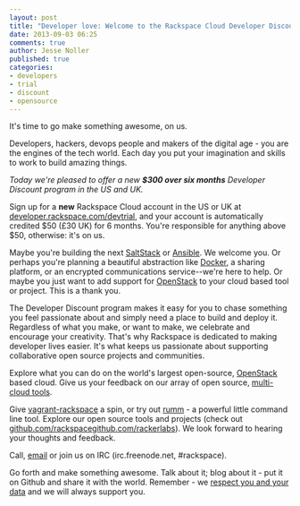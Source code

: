 ```yaml
---
layout: post
title: "Developer love: Welcome to the Rackspace Cloud Developer Discount"
date: 2013-09-03 06:25
comments: true
author: Jesse Noller
published: true
categories:
- developers
- trial
- discount
- opensource
---
```


It's time to go make something awesome, on us.

Developers, hackers, devops people and makers of the digital age - you are
the engines of the tech world. Each day you put your imagination and skills
to work to build amazing things.

*Today we're pleased to offer a new **$300 over six months** Developer
Discount program in the US and UK.*

Sign up for a **new** Rackspace Cloud account in the US or UK at
[developer.rackspace.com/devtrial][8], and your account is automatically
credited $50 (£30 UK) for 6 months. You're responsible for anything above
$50, otherwise: it's on us.

Maybe you're building the next [SaltStack][9] or [Ansible][10]. We welcome
you. Or perhaps you're planning a beautiful abstraction like [Docker][11], a
sharing platform, or an encrypted communications service--we're here to help.
Or maybe you just want to add support for [OpenStack][1] to your cloud based
tool or project. This is a thank you.

The Developer Discount program makes it easy for you to chase something you
feel passionate about and simply need a place to build and deploy it.
Regardless of what you make, or want to make, we celebrate and encourage your
creativity. That's why Rackspace is dedicated to making developer lives easier.
It's what keeps us passionate about supporting collaborative open source
projects and communities.

Explore what you can do on the world's largest open-source, [OpenStack][1]
based cloud. Give us your feedback on our array of open source,
[multi-cloud tools][2].

Give [vagrant-rackspace][3] a spin, or try out [rumm][4] - a powerful little
command line tool. Explore our open source tools and projects (check out
[github.com/rackspace][6][github.com/rackerlabs][5]). We look forward to
hearing your thoughts and feedback.

Call, [email][7] or join us on IRC (irc.freenode.net, #rackspace).

Go forth and make something awesome. Talk about it; blog about it - put it
on Github and share it with the world. Remember - we
[respect you and your data][12] and we will always support you.


[1]: http://www.openstack.org/
[2]: http://developer.rackspace.com/#home-sdks
[3]: https://github.com/rackspace/vagrant-rackspace
[4]: http://rackspace.github.io/rumm/
[5]: https://github.com/rackerlabs
[6]: https://github.com/rackspace
[7]: mailto:sdk-support@rackspace.com
[8]: http://developer.rackspace.com/devtrial/
[9]: http://saltstack.com/community.html
[10]: https://github.com/ansible/ansible
[11]: http://www.docker.io/
[12]: http://www.rackspace.com/blog/government-surveillance-and-your-data/